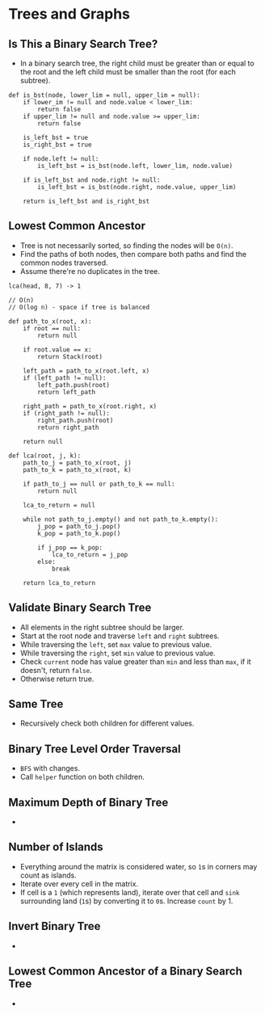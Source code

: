 # Trees and Graphs

## Is This a Binary Search Tree?

* In a binary search tree, the right child must be greater than or equal to
  the root and the left child must be smaller than the root (for each subtree).

```
def is_bst(node, lower_lim = null, upper_lim = null):
    if lower_im != null and node.value < lower_lim:
        return false
    if upper_lim != null and node.value >= upper_lim:
        return false

    is_left_bst = true
    is_right_bst = true

    if node.left != null:
        is_left_bst = is_bst(node.left, lower_lim, node.value)

    if is_left_bst and node.right != null:
        is_left_bst = is_bst(node.right, node.value, upper_lim)

    return is_left_bst and is_right_bst
```

## Lowest Common Ancestor

* Tree is not necessarily sorted, so finding the nodes will be `O(n)`.
* Find the paths of both nodes, then compare both paths and find the common
  nodes traversed.
* Assume there're no duplicates in the tree.

```
lca(head, 8, 7) -> 1

// O(n)
// O(log n) - space if tree is balanced

def path_to_x(root, x):
    if root == null:
        return null

    if root.value == x:
        return Stack(root)

    left_path = path_to_x(root.left, x)
    if (left_path != null):
        left_path.push(root)
        return left_path

    right_path = path_to_x(root.right, x)
    if (right_path != null):
        right_path.push(root)
        return right_path

    return null

def lca(root, j, k):
    path_to_j = path_to_x(root, j)
    path_to_k = path_to_x(root, k)

    if path_to_j == null or path_to_k == null:
        return null

    lca_to_return = null

    while not path_to_j.empty() and not path_to_k.empty():
        j_pop = path_to_j.pop()
        k_pop = path_to_k.pop()

        if j_pop == k_pop:
            lca_to_return = j_pop
        else:
            break

    return lca_to_return
```

## Validate Binary Search Tree

* All elements in the right subtree should be larger.
* Start at the root node and traverse `left` and `right` subtrees.
* While traversing the `left`, set `max` value to previous value.
* While traversing the `right`, set `min` value to previous value.
* Check `current` node has value greater than `min` and less than `max`, if it doesn't, return `false`.
* Otherwise return true.

## Same Tree

* Recursively check both children for different values.

## Binary Tree Level Order Traversal

* `BFS` with changes.
* Call `helper` function on both children.

## Maximum Depth of Binary Tree

*

## Number of Islands

* Everything around the matrix is considered water, so `1`s in corners may count as islands.
* Iterate over every cell in the matrix.
* If cell is a `1` (which represents land), iterate over that cell and `sink` surrounding land (`1`s) by converting it to `0`s. Increase `count` by 1.

## Invert Binary Tree

*

## Lowest Common Ancestor of a Binary Search Tree

*
